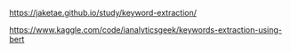 https://jaketae.github.io/study/keyword-extraction/

https://www.kaggle.com/code/ianalyticsgeek/keywords-extraction-using-bert
